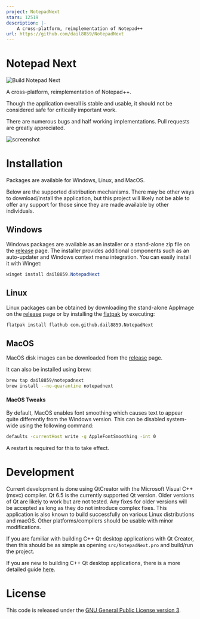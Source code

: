 ```yaml
---
project: NotepadNext
stars: 12519
description: |-
    A cross-platform, reimplementation of Notepad++
url: https://github.com/dail8859/NotepadNext
---
```


# Notepad Next

![Build Notepad Next](https://github.com/dail8859/NotepadNext/workflows/Build%20Notepad%20Next/badge.svg)

A cross-platform, reimplementation of Notepad++.

Though the application overall is stable and usable, it should not be considered safe for critically important work.

There are numerous bugs and half working implementations. Pull requests are greatly appreciated.

![screenshot](/doc/screenshot.png)

# Installation

Packages are available for Windows, Linux, and MacOS.

Below are the supported distribution mechanisms. There may be other ways to download/install the application, but this project will likely not be able to offer any support for those since they are made available by other individuals.

## Windows
Windows packages are available as an installer or a stand-alone zip file on the [release](https://github.com/dail8859/NotepadNext/releases) page. The installer provides additional components such as an auto-updater and Windows context menu integration. You can easily install it with Winget:

```powershell
winget install dail8859.NotepadNext
```

## Linux
Linux packages can be obtained by downloading the stand-alone AppImage on the [release](https://github.com/dail8859/NotepadNext/releases) page or by installing the [flatpak](https://flathub.org/apps/details/com.github.dail8859.NotepadNext) by executing:

```bash
flatpak install flathub com.github.dail8859.NotepadNext
```

## MacOS
MacOS disk images can be downloaded from the [release](https://github.com/dail8859/NotepadNext/releases) page.

It can also be installed using brew:
```bash
brew tap dail8859/notepadnext
brew install --no-quarantine notepadnext
```

#### MacOS Tweaks

By default, MacOS enables font smoothing which causes text to appear quite differently from the Windows version. This can be disabled system-wide using the following command:

```bash
defaults -currentHost write -g AppleFontSmoothing -int 0
```

A restart is required for this to take effect.

# Development
Current development is done using QtCreator with the Microsoft Visual C++ (msvc) compiler. Qt 6.5 is the currently supported Qt version. Older versions of Qt are likely to work but are not tested. Any fixes for older versions will be accepted as long as they do not introduce complex fixes. This application is also known to build successfully on various Linux distributions and macOS. Other platforms/compilers should be usable with minor modifications.

If you are familiar with building C++ Qt desktop applications with Qt Creator, then this should be as simple as opening `src/NotepadNext.pro` and build/run the project.

If you are new to building C++ Qt desktop applications, there is a more detailed guide [here](/doc/Building.md).


# License
This code is released under the [GNU General Public License version 3](https://www.gnu.org/licenses/gpl-3.0.txt).

